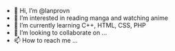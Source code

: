 - 👋 Hi, I’m @lanprovn
- 👀 I’m interested in reading manga and watching anime
- 🌱 I’m currently learning C++, HTML, CSS, PHP
- 💞️ I’m looking to collaborate on ...
- 📫 How to reach me ...

<!---
lanprovn/lanprovn is a ✨ special ✨ repository because its `README.md` (this file) appears on your GitHub profile.
You can click the Preview link to take a look at your changes.
--->
